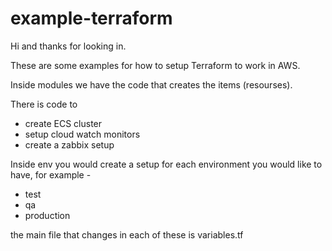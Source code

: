 # example-terraform

Hi and thanks for looking in.

These are some examples for how to setup Terraform to work in AWS.

Inside modules we have the code that creates the items (resourses).

There is code to 
- create ECS cluster
- setup cloud watch monitors
- create a zabbix setup

Inside env you would create a setup for each environment you would like to have, for example - 
- test
- qa
- production

the main file that changes in each of these is variables.tf





